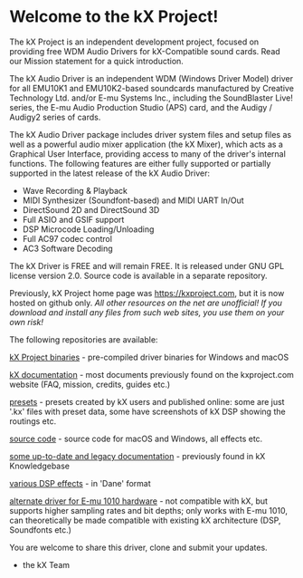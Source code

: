 # Welcome to the kX Project!

The kX Project is an independent development project, focused on providing free WDM Audio Drivers 
for kX-Compatible sound cards. Read our Mission statement for a quick introduction.

The kX Audio Driver is an independent WDM (Windows Driver Model) driver for all EMU10K1
and EMU10K2-based soundcards manufactured by Creative Technology Ltd. and/or E-mu Systems Inc.,
including the SoundBlaster Live! series, the E-mu Audio Production Studio (APS) card, and the 
Audigy / Audigy2 series of cards.

The kX Audio Driver package includes driver system files and setup files as well as a powerful 
audio mixer application (the kX Mixer), which acts as a Graphical User Interface, providing access
to many of the driver's internal functions. The following features are either fully supported or 
partially supported in the latest release of the kX Audio Driver:

- Wave Recording & Playback
- MIDI Synthesizer (Soundfont-based) and MIDI UART In/Out
- DirectSound 2D and DirectSound 3D
- Full ASIO and GSIF support
- DSP Microcode Loading/Unloading
- Full AC97 codec control
- AC3 Software Decoding

The kX Driver is FREE and will remain FREE. It is released under GNU GPL license version 2.0.
Source code is available in a separate repository.

Previously, kX Project home page was https://kxproject.com, but it is now hosted on github only.
*All other resources on the net are unofficial! If you download and install any files from such web sites, you use them on your own risk!*

The following repositories are available:

[kX Project binaries](https://github.com/kxproject/kX-Audio-driver-binaries) - pre-compiled driver binaries for Windows and macOS

[kX documentation](https://github.com/kxproject/kX-Audio-driver-website) - most documents previously found on the kxproject.com website (FAQ, mission, credits, guides etc.)

[presets](https://github.com/kxproject/kx-presets) - presets created by kX users and published online: some are just '.kx' files with preset data, some have screenshots of kX DSP showing the routings etc.

[source code](https://github.com/kxproject/kx-audio-driver) - source code for macOS and Windows, all effects etc.

[some up-to-date and legacy documentation](https://github.com/kxproject/kX-Audio-driver-Documentation) - previously found in kX Knowledgebase

[various DSP effects](https://github.com/kxproject/kx-effects) - in 'Dane' format

[alternate driver for E-mu 1010 hardware](https://github.com/kxproject/kx-1010-driver) - not compatible with kX, but supports higher sampling rates and bit depths; only works with E-mu 1010, can theoretically be made compatible with existing kX architecture (DSP, Soundfonts etc.)


You are welcome to share this driver, clone and submit your updates.

 - the kX Team
 
